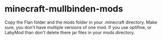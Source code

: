 # minecraft-mullbinden-mods

Copy the Flan folder and the mods folder in your .minecraft directory. Make sure, you don't have multiple versions of one mod. If you use optifine, or LabyMod than don't delete there jar files in your mods directory.
